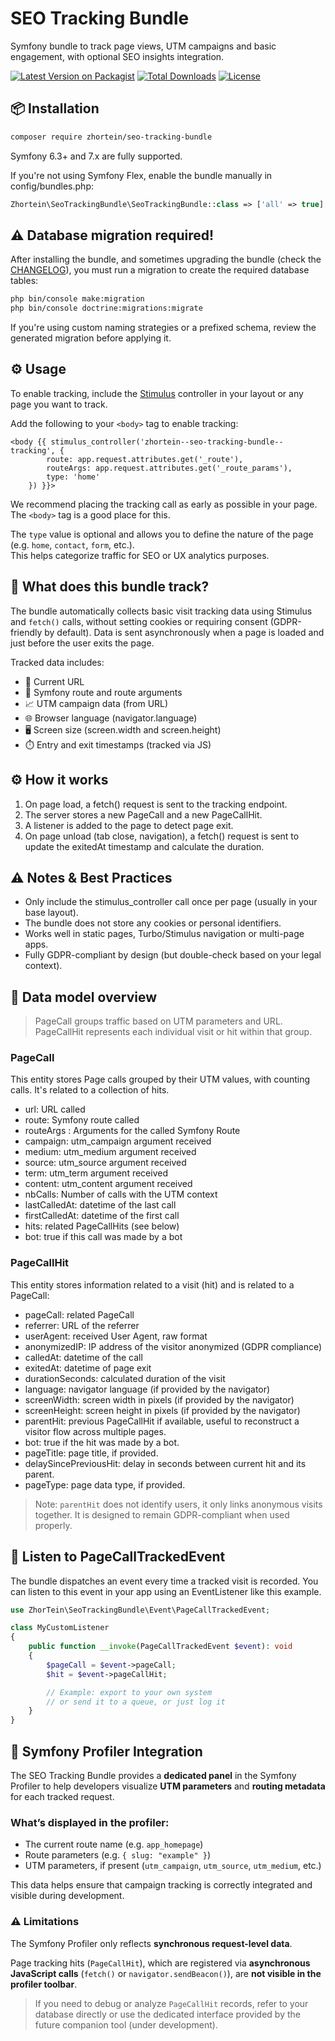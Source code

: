 # SEO Tracking Bundle
Symfony bundle to track page views, UTM campaigns and basic engagement, with optional SEO insights integration.

[![Latest Version on Packagist](https://img.shields.io/packagist/v/zhortein/seo-tracking-bundle.svg)](https://packagist.org/packages/zhortein/seo-tracking-bundle)
[![Total Downloads](https://img.shields.io/packagist/dt/zhortein/seo-tracking-bundle.svg)](https://packagist.org/packages/zhortein/seo-tracking-bundle)
[![License](https://img.shields.io/packagist/l/zhortein/seo-tracking-bundle.svg)](https://github.com/Zhortein/seo-tracking-bundle/blob/main/LICENSE)

## 📦 Installation

```bash
composer require zhortein/seo-tracking-bundle
```

Symfony 6.3+ and 7.x are fully supported.

If you're not using Symfony Flex, enable the bundle manually in config/bundles.php:

```php
Zhortein\SeoTrackingBundle\SeoTrackingBundle::class => ['all' => true],
```

## ⚠️ Database migration required!

After installing the bundle, and sometimes upgrading the bundle (check the [CHANGELOG](./CHANGELOG.md)), you must run a migration to create the required database tables:
```bash
php bin/console make:migration
php bin/console doctrine:migrations:migrate
```
If you're using custom naming strategies or a prefixed schema, review the generated migration before applying it.

## ⚙️ Usage
To enable tracking, include the [Stimulus](https://stimulus.hotwired.dev/) controller in your layout or any page you want to track.

Add the following to your `<body>` tag to enable tracking:
```twig
<body {{ stimulus_controller('zhortein--seo-tracking-bundle--tracking', {
        route: app.request.attributes.get('_route'),
        routeArgs: app.request.attributes.get('_route_params'),
        type: 'home'
    }) }}>
```

We recommend placing the tracking call as early as possible in your page. The ```<body>``` tag is a good place for this.

The `type` value is optional and allows you to define the nature of the page (e.g. `home`, `contact`, `form`, etc.).  
This helps categorize traffic for SEO or UX analytics purposes.

## 🧠 What does this bundle track?

The bundle automatically collects basic visit tracking data using Stimulus and <code>fetch()</code> calls, without setting cookies 
or requiring consent (GDPR-friendly by default). Data is sent asynchronously when a page is loaded and just before 
the user exits the page.

Tracked data includes:
* 📄 Current URL
* 🔀 Symfony route and route arguments
* 📈 UTM campaign data (from URL)
* 🌐 Browser language (navigator.language)
* 🖥️ Screen size (screen.width and screen.height)
* ⏱️ Entry and exit timestamps (tracked via JS)

## ⚙️ How it works

1. On page load, a fetch() request is sent to the tracking endpoint.
2. The server stores a new PageCall and a new PageCallHit.
3. A listener is added to the page to detect page exit.
4. On page unload (tab close, navigation), a fetch() request is sent to update the exitedAt timestamp and calculate the duration.

## ⚠️ Notes & Best Practices

- Only include the stimulus_controller call once per page (usually in your base layout).
- The bundle does not store any cookies or personal identifiers.
- Works well in static pages, Turbo/Stimulus navigation or multi-page apps.
- Fully GDPR-compliant by design (but double-check based on your legal context).

## 📐 Data model overview

> PageCall groups traffic based on UTM parameters and URL.  
> PageCallHit represents each individual visit or hit within that group.

### PageCall
This entity stores Page calls grouped by their UTM values, with counting calls. It's related to a collection of hits.

* url: URL called
* route: Symfony route called
* routeArgs : Arguments for the called Symfony Route
* campaign: utm_campaign argument received
* medium: utm_medium argument received
* source: utm_source argument received
* term: utm_term argument received
* content: utm_content argument received
* nbCalls: Number of calls with the UTM context
* lastCalledAt: datetime of the last call
* firstCalledAt: datetime of the first call
* hits: related PageCallHits (see below)
* bot: true if this call was made by a bot

### PageCallHit
This entity stores information related to a visit (hit) and is related to a PageCall:

* pageCall: related PageCall
* referrer: URL of the referrer
* userAgent: received User Agent, raw format
* anonymizedIP: IP address of the visitor anonymized (GDPR compliance)
* calledAt: datetime of the call
* exitedAt: datetime of page exit
* durationSeconds: calculated duration of the visit
* language: navigator language (if provided by the navigator)
* screenWidth: screen width in pixels (if provided by the navigator)
* screenHeight: screen height in pixels (if provided by the navigator)
* parentHit: previous PageCallHit if available, useful to reconstruct a visitor flow across multiple pages.
* bot: true if the hit was made by a bot.
* pageTitle: page title, if provided.
* delaySincePreviousHit: delay in seconds between current hit and its parent.
* pageType: page data type, if provided.

> Note: `parentHit` does not identify users, it only links anonymous visits together. It is designed to remain GDPR-compliant when used properly.

## 🔁 Listen to PageCallTrackedEvent

The bundle dispatches an event every time a tracked visit is recorded. You can listen to this event in your app using an EventListener
like this example.

```php
use ZhorTein\SeoTrackingBundle\Event\PageCallTrackedEvent;

class MyCustomListener
{
    public function __invoke(PageCallTrackedEvent $event): void
    {
        $pageCall = $event->pageCall;
        $hit = $event->pageCallHit;

        // Example: export to your own system
        // or send it to a queue, or just log it
    }
}
```

## 🔎 Symfony Profiler Integration

The SEO Tracking Bundle provides a **dedicated panel** in the Symfony Profiler to help developers visualize **UTM parameters** and **routing metadata** for each tracked request.

### What’s displayed in the profiler:
- The current route name (e.g. `app_homepage`)
- Route parameters (e.g. `{ slug: "example" }`)
- UTM parameters, if present (`utm_campaign`, `utm_source`, `utm_medium`, etc.)

This data helps ensure that campaign tracking is correctly integrated and visible during development.

### ⚠️ Limitations

The Symfony Profiler only reflects **synchronous request-level data**.

Page tracking hits (`PageCallHit`), which are registered via **asynchronous JavaScript calls** (`fetch()` or `navigator.sendBeacon()`), are **not visible in the profiler toolbar**.

> If you need to debug or analyze `PageCallHit` records, refer to your database directly or use the dedicated interface provided by the future companion tool (under development).

